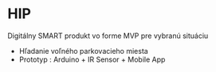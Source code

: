 # HIP
Digitálny SMART produkt vo forme MVP pre vybranú situáciu
- Hľadanie voľného parkovacieho miesta
- Prototyp : Arduino + IR Sensor + Mobile App
 
